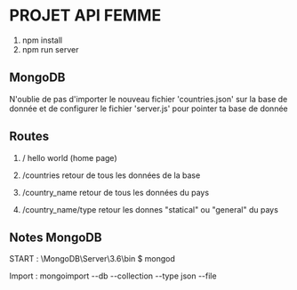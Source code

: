 # PROJET API FEMME

1. npm install
2. npm run server

## MongoDB
N'oublie de pas d'importer le nouveau fichier 'countries.json' sur la base de donnée et de configurer le fichier 'server.js' pour pointer ta base de donnée

## Routes  
1. /
    hello world (home page)

2. /countries
    retour de tous les données de la base

3. /country_name
    retour de tous les données du pays

4. /country_name/type
    retour les donnes "statical" ou "general" du pays



## Notes MongoDB

START :
\MongoDB\Server\3.6\bin
$ mongod

Import :
mongoimport --db <DB NAME> --collection <COLLECTION NAME> --type json --file <JSON FILE>